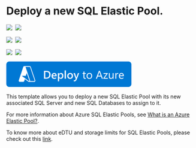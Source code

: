 # Deploy a new SQL Elastic Pool.

<IMG SRC="https://azurequickstartsservice.blob.core.windows.net/badges/101-sql-elastic-pool-create/PublicLastTestDate.svg" />&nbsp;
<IMG SRC="https://azurequickstartsservice.blob.core.windows.net/badges/101-sql-elastic-pool-create/PublicDeployment.svg" />&nbsp;

<IMG SRC="https://azurequickstartsservice.blob.core.windows.net/badges/101-sql-elastic-pool-create/FairfaxLastTestDate.svg" />&nbsp;
<IMG SRC="https://azurequickstartsservice.blob.core.windows.net/badges/101-sql-elastic-pool-create/FairfaxDeployment.svg" />&nbsp;

<IMG SRC="https://azurequickstartsservice.blob.core.windows.net/badges/101-sql-elastic-pool-create/BestPracticeResult.svg" />&nbsp;
<IMG SRC="https://azurequickstartsservice.blob.core.windows.net/badges/101-sql-elastic-pool-create/CredScanResult.svg" />&nbsp;

<a href="https://portal.azure.com/#create/Microsoft.Template/uri/https%3A%2F%2Fraw.githubusercontent.com%2Fazure%2Fazure-quickstart-templates%2Fmaster%2F101-sql-elastic-pool-create%2Fazuredeploy.json" target="_blank">
    <img src="https://raw.githubusercontent.com/Azure/azure-quickstart-templates/master/1-CONTRIBUTION-GUIDE/images/deploytoazure.svg"/>
</a>

This template allows you to deploy a new SQL Elastic Pool with its new associated SQL Server and new SQL Databases to assign to it. 

For more information about Azure SQL Elastic Pools, see [What is an Azure Elastic Pool?](https://docs.microsoft.com/en-us/azure/sql-database/sql-database-elastic-pool). 

To know more about eDTU and storage limits for SQL Elastic Pools, please check out this [link](https://docs.microsoft.com/en-us/azure/sql-database/sql-database-elastic-pool#edtu-and-storage-limits-for-elastic-pools).

